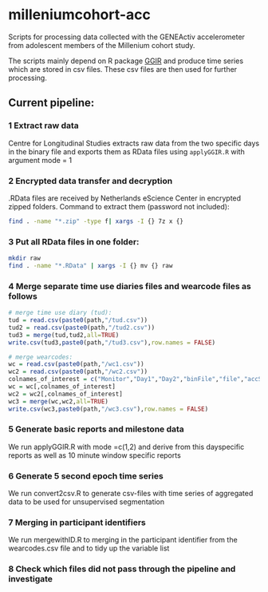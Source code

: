 # milleniumcohort-acc
Scripts for processing data collected with the GENEActiv accelerometer from adolescent members of the Millenium cohort study.

The scripts mainly depend on R package [GGIR](https://github.com/wadpac/GGIR) and produce time series which are stored in csv files. These csv files are then used for further processing.

## Current pipeline:

### 1 Extract raw data 

Centre for Longitudinal Studies extracts raw data from the two specific days in the binary file and exports them as RData files using `applyGGIR.R` with argument mode = 1

### 2 Encrypted data transfer and decryption
.RData files are received by Netherlands eScience Center in encrypted zipped folders. Command to extract them (password not included):
```bash
find . -name "*.zip" -type f| xargs -I {} 7z x {}
```

### 3 Put all RData files in one folder:
```bash
mkdir raw
find . -name "*.RData" | xargs -I {} mv {} raw
```

### 4 Merge separate time use diaries files and wearcode files as follows

```R
# merge time use diary (tud):
tud = read.csv(paste0(path,"/tud.csv"))
tud2 = read.csv(paste0(path,"/tud2.csv"))
tud3 = merge(tud,tud2,all=TRUE)
write.csv(tud3,paste0(path,"/tud3.csv"),row.names = FALSE)

# merge wearcodes:
wc = read.csv(paste0(path,"/wc1.csv"))
wc2 = read.csv(paste0(path,"/wc2.csv"))
colnames_of_interest = c("Monitor","Day1","Day2","binFile","file","accSmallID")
wc = wc[,colnames_of_interest]
wc2 = wc2[,colnames_of_interest]
wc3 = merge(wc,wc2,all=TRUE)
write.csv(wc3,paste0(path,"/wc3.csv"),row.names = FALSE)
```

### 5 Generate basic reports and milestone data

We run applyGGIR.R with mode =c(1,2) and derive from this dayspecific reports as well as 10 minute window specific reports

### 6 Generate 5 second epoch time series

We run convert2csv.R to generate csv-files with time series of aggregated data to be used for unsupervised segmentation

### 7 Merging in participant identifiers
We run mergewithID.R to merging in the participant identifier from the wearcodes.csv file and to tidy up the variable list

### 8 Check which files did not pass through the pipeline and investigate